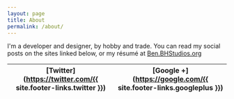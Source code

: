 ```yaml
---
layout: page
title: About
permalink: /about/
---
```


I'm a developer and designer, by hobby and trade. You can read my social posts on the sites linked below, or my résumé at [Ben.BHStudios.org](https://Ben.BHStudios.org)


| [Twitter](https://twitter.com/{{ site.footer-links.twitter }}) | [Google +](https://google.com/{{ site.footer-links.googleplus }}) |
| -------------------------------------------------------------- | ------------------------------------------------------------------------------- |
